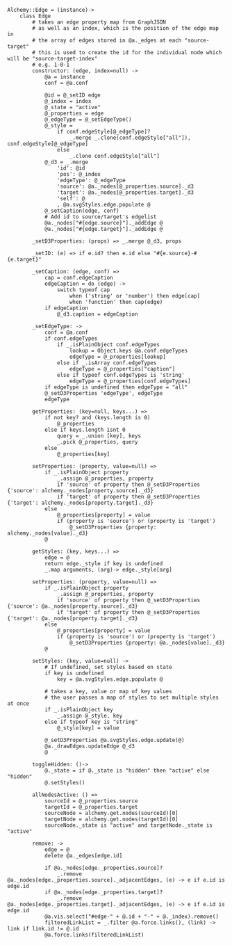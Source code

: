     Alchemy::Edge = (instance)->
        class Edge
            # takes an edge property map from GraphJSON
            # as well as an index, which is the position of the edge map in
            # the array of edges stored in @a._edges at each "source-target"
            # this is used to create the id for the individual node which will be "source-target-index"
            # e.g. 1-0-1
            constructor: (edge, index=null) ->
                @a = instance
                conf = @a.conf

                @id = @_setID edge
                @_index = index
                @_state = "active"
                @_properties = edge
                @_edgeType = @_setEdgeType()
                @_style =
                    if conf.edgeStyle[@_edgeType]?
                        _.merge _.clone(conf.edgeStyle["all"]), conf.edgeStyle[@_edgeType]
                    else
                        _.clone conf.edgeStyle["all"]
                @_d3 = _.merge
                    'id': @id
                    'pos': @_index
                    'edgeType': @_edgeType
                    'source': @a._nodes[@_properties.source]._d3
                    'target': @a._nodes[@_properties.target]._d3
                    'self': @
                    , @a.svgStyles.edge.populate @
                @_setCaption(edge, conf)
                # Add id to source/target's edgelist
                @a._nodes["#{edge.source}"]._addEdge @
                @a._nodes["#{edge.target}"]._addEdge @

            _setD3Properties: (props) => _.merge @_d3, props

            _setID: (e) => if e.id? then e.id else "#{e.source}-#{e.target}"

            _setCaption: (edge, conf) =>
                cap = conf.edgeCaption
                edgeCaption = do (edge) ->
                    switch typeof cap
                        when ('string' or 'number') then edge[cap]
                        when 'function' then cap(edge)
                if edgeCaption
                    @_d3.caption = edgeCaption

            _setEdgeType: ->
                conf = @a.conf
                if conf.edgeTypes
                    if _.isPlainObject conf.edgeTypes
                        lookup = Object.keys @a.conf.edgeTypes
                        edgeType = @_properties[lookup]
                    else if _.isArray conf.edgeTypes
                        edgeType = @_properties["caption"]
                    else if typeof conf.edgeTypes is 'string'
                        edgeType = @_properties[conf.edgeTypes]
                if edgeType is undefined then edgeType = "all"
                @_setD3Properties 'edgeType', edgeType
                edgeType

            getProperties: (key=null, keys...) =>
                if not key? and (keys.length is 0)
                    @_properties
                else if keys.length isnt 0
                    query = _.union [key], keys
                    _.pick @_properties, query
                else
                    @_properties[key]

            setProperties: (property, value=null) =>
                if _.isPlainObject property
                    _.assign @_properties, property
                    if 'source' of property then @_setD3Properties {'source': alchemy._nodes[property.source]._d3}
                    if 'target' of property then @_setD3Properties {'target': alchemy._nodes[property.target]._d3}
                else
                    @_properties[property] = value
                    if (property is 'source') or (property is 'target')
                        @_setD3Properties {property: alchemy._nodes[value]._d3}
                @

            getStyles: (key, keys...) =>
                edge = @
                return edge._style if key is undefined
                _.map arguments, (arg)-> edge._style[arg]

            setProperties: (property, value=null) =>
                if _.isPlainObject property
                    _.assign @_properties, property
                    if 'source' of property then @_setD3Properties {'source': @a._nodes[property.source]._d3}
                    if 'target' of property then @_setD3Properties {'target': @a._nodes[property.target]._d3}
                else
                    @_properties[property] = value
                    if (property is 'source') or (property is 'target')
                        @_setD3Properties {property: @a._nodes[value]._d3}
                @

            setStyles: (key, value=null) ->
                # If undefined, set styles based on state
                if key is undefined
                    key = @a.svgStyles.edge.populate @

                # takes a key, value or map of key values
                # the user passes a map of styles to set multiple styles at once
                if _.isPlainObject key
                    _.assign @_style, key
                else if typeof key is "string"
                    @_style[key] = value

                @_setD3Properties @a.svgStyles.edge.update(@)
                @a._drawEdges.updateEdge @_d3
                @

            toggleHidden: ()->
                @._state = if @._state is "hidden" then "active" else "hidden"
                @.setStyles()

            allNodesActive: () =>
                sourceId = @_properties.source
                targetId = @_properties.target
                sourceNode = alchemy.get.nodes(sourceId)[0]
                targetNode = alchemy.get.nodes(targetId)[0]
                sourceNode._state is "active" and targetNode._state is "active"

            remove: ->
                edge = @
                delete @a._edges[edge.id]

                if @a._nodes[edge._properties.source]?
                    _.remove @a._nodes[edge._properties.source]._adjacentEdges, (e) -> e if e.id is edge.id
                if @a._nodes[edge._properties.target]?
                    _.remove @a._nodes[edge._properties.target]._adjacentEdges, (e) -> e if e.id is edge.id
                @a.vis.select("#edge-" + @.id + "-" + @._index).remove()
                filteredLinkList = _.filter @a.force.links(), (link) -> link if link.id != @.id
                @a.force.links(filteredLinkList)
